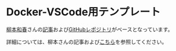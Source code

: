 # Docker-VSCode用テンプレート

[柳本和春](https://kazuyanagimoto.com/)さんの[記事](https://zenn.dev/nicetak/articles/vscode-docker-2023)および[GitHubレポジトリ](https://github.com/kazuyanagimoto/dockerR)がベースとなっています。

詳細については、柳本さんの記事および[こちら](https://yo5uke.github.io/tips.html)を参照してください。
